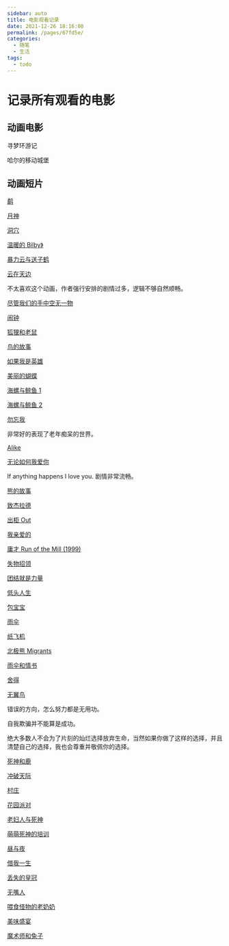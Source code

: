 ```yaml
---
sidebar: auto
title: 电影观看记录
date: 2021-12-26 18:16:08
permalink: /pages/67fd5e/
categories:
  - 随笔
  - 生活
tags:
  - todo
---
```


# 记录所有观看的电影

## 动画电影

寻梦环游记

哈尔的移动城堡

## 动画短片

[鹬](https://www.bilibili.com/video/BV1BZ4y1H79N?from=search&seid=18414115783650378241&spm_id_from=333.337.0.0)

[月神](https://www.bilibili.com/video/BV1V4411W75w?from=search&seid=7916433860257081434&spm_id_from=333.337.0.0)

[洞穴](https://www.bilibili.com/video/BV1WV411b7RV/?spm_id_from=autoNext)

[温暖的 Bilby》](https://www.bilibili.com/video/BV1st411r7ib/?spm_id_from=333.788.recommend_more_video.-1)

[暴力云与送子鹤](https://www.bilibili.com/video/BV19i4y137as/?spm_id_from=333.788.recommend_more_video.1)

[云在天边](https://www.bilibili.com/video/BV1Cx41137jP?from=search&seid=2345943822449268929&spm_id_from=333.337.0.0)

不太喜欢这个动画，作者强行安排的剧情过多，逻辑不够自然顺畅。

[尽管我们的手中空无一物](https://www.bilibili.com/video/BV1Js411U7d5?from=search&seid=8487264534697151711&spm_id_from=333.337.0.0)

[闹钟](https://www.bilibili.com/video/BV19s411F7gm?from=search&seid=5949445420622000486&spm_id_from=333.337.0.0)

[狐狸和老鼠](https://www.bilibili.com/video/BV1Ux411q7ct?from=search&seid=5949445420622000486&spm_id_from=333.337.0.0)

[鸟的故事](https://www.bilibili.com/video/BV1ib41147Lh?from=search&seid=5949445420622000486&spm_id_from=333.337.0.0)

[如果我是英雄](https://www.bilibili.com/video/BV1V4411Y7VF?from=search&seid=5949445420622000486&spm_id_from=333.337.0.0)

[美丽的蝴蝶](https://www.bilibili.com/video/BV154411L7XP?from=search&seid=5949445420622000486&spm_id_from=333.337.0.0)

[海螺与鲸鱼 1](https://www.bilibili.com/video/BV17J411j7c7/?spm_id_from=autoNext)

[海螺与鲸鱼 2](https://www.bilibili.com/video/BV13J411j7FR/?spm_id_from=autoNext)

[勿忘我](https://www.bilibili.com/video/BV1TJ411H7h8?from=search&seid=5949445420622000486&spm_id_from=333.337.0.0)

非常好的表现了老年痴呆的世界。

[Alike](https://www.bilibili.com/video/BV1G4411i7mg?from=search&seid=5949445420622000486&spm_id_from=333.337.0.0)

[无论如何我爱你](https://www.bilibili.com/video/BV1eK411c7Bn?from=search&seid=5949445420622000486&spm_id_from=333.337.0.0)

If anything happens I love you. 剧情非常流畅。

[熊的故事](https://www.bilibili.com/video/BV1Cx411k77h?from=search&seid=5949445420622000486&spm_id_from=333.337.0.0)

[致杰拉德](https://www.bilibili.com/video/BV1BU4y1W7GY?from=search&seid=15200220077048297661&spm_id_from=333.337.0.0)

[出柜 Out](https://www.bilibili.com/video/BV1sC4y1p7dg?from=search&seid=584396271923154359&spm_id_from=333.337.0.0)

[我亲爱的](https://www.bilibili.com/video/BV1H4411j7zC?from=search&seid=5949445420622000486&spm_id_from=333.337.0.0)

[庸才 Run of the Mill (1999)](https://www.bilibili.com/video/BV18x41147Gk)

[失物招领](https://www.bilibili.com/video/BV1gW411Q7nV?from=search&seid=5949445420622000486&spm_id_from=333.337.0.0)

[团结就是力量](https://www.bilibili.com/video/BV1Lx411J77K/?spm_id_from=autoNext)

[低头人生](https://www.bilibili.com/video/BV1Dh411o7r2?from=search&seid=5949445420622000486&spm_id_from=333.337.0.0)

[包宝宝](https://www.bilibili.com/video/BV1Lz4y1r7aS/?spm_id_from=trigger_reload)

[雨伞](https://www.bilibili.com/video/BV1QK4y1K72F?from=search&seid=5949445420622000486&spm_id_from=333.337.0.0)

[纸飞机](https://www.bilibili.com/video/BV1hJ411i7tm/?spm_id_from=333.788.recommend_more_video.-1)

[北极熊 Migrants](https://www.bilibili.com/video/BV1zQ4y1v7ga/?spm_id_from=333.788.recommend_more_video.4)

[雨伞和情书](https://www.bilibili.com/video/BV1Px411x71K/?spm_id_from=333.788.recommend_more_video.8)

[舍得](https://www.bilibili.com/video/BV1Qt411Y7WQ/?spm_id_from=333.788.recommend_more_video.13)

[无翼鸟](https://www.bilibili.com/video/BV1jJ411a74y/?spm_id_from=333.788.recommend_more_video.0)

错误的方向，怎么努力都是无用功。

自我欺骗并不能算是成功。

绝大多数人不会为了片刻的灿烂选择放弃生命，当然如果你做了这样的选择，并且清楚自己的选择，我也会尊重并敬佩你的选择。

[死神和鹿](https://www.bilibili.com/video/BV1vs411Q7g7/?spm_id_from=333.788.recommend_more_video.18)

[冲破天际](https://www.bilibili.com/video/BV1uW411674D/?spm_id_from=333.788.recommend_more_video.14)

[村庄](https://www.bilibili.com/video/BV11g4y1q7aG/?spm_id_from=333.788.recommend_more_video.11)

[花园派对](https://www.bilibili.com/video/BV18W411x7tQ/?spm_id_from=333.788.recommend_more_video.9)

[老妇人与死神](https://www.bilibili.com/video/BV1tx411K7XN/?spm_id_from=333.788.recommend_more_video.-1)

[萌萌死神的培训](https://www.bilibili.com/video/BV19x41137Lu/?spm_id_from=333.788.recommend_more_video.-1)

[昼与夜](https://www.bilibili.com/video/BV1pT4y1w78S?from=search&seid=10134264693075211590&spm_id_from=333.337.0.0)

[借我一生](https://www.bilibili.com/video/BV1Cs41147R6?from=search&seid=10134264693075211590&spm_id_from=333.337.0.0)

[丢失的皇冠](https://www.bilibili.com/video/BV1Ci4y1M7K8)

[无嘴人](https://www.bilibili.com/video/BV1kg4y1q7WH?from=search&seid=10134264693075211590&spm_id_from=333.337.0.0)

[喂食怪物的老奶奶](https://www.bilibili.com/video/BV1Lx411L76U/?spm_id_from=333.788.recommend_more_video.1)

[美味盛宴](https://www.bilibili.com/video/BV1Es41197CL/?spm_id_from=333.788.recommend_more_video.-1)

[魔术师和兔子](https://www.bilibili.com/video/BV1uC4y187bB/?spm_id_from=333.788.recommend_more_video.-1)
